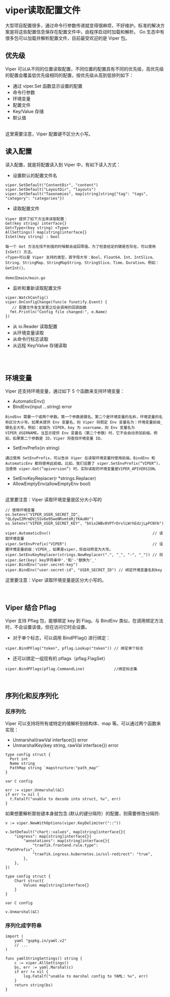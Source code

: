 # viper读取配置文件
大型项目配置很多，通过命令行参数传递就变得很麻烦，不好维护。标准的解决方案是将这些配置信息保存在配置文件中，由程序启动时加载和解析。
Go 生态中有很多包可以加载并解析配置文件，目前最受欢迎的是 Viper 包。

## 优先级
Viper 可以从不同的位置读取配置，不同位置的配置具有不同的优先级，高优先级的配置会覆盖低优先级相同的配置，按优先级从高到低排列如下：

- 通过 viper.Set 函数显示设置的配置
- 命令行参数
- 环境变量
- 配置文件
- Key/Value 存储
- 默认值
<br>
这里需要注意，Viper 配置键不区分大小写。

<br>

## 读入配置
读入配置，就是将配置读入到 Viper 中，有如下读入方式：
- 设置默认的配置文件名
```
viper.SetDefault("ContentDir", "content")
viper.SetDefault("LayoutDir", "layouts")
viper.SetDefault("Taxonomies", map[string]string{"tag": "tags", "category": "categories"})
```
- 读取配置文件
```
Viper 提供了如下方法来读取配置：
Get(key string) interface{}
Get<Type>(key string) <Type>
AllSettings() map[string]interface{}
IsSet(key string) : bool

每一个 Get 方法在找不到值的时候都会返回零值。为了检查给定的键是否存在，可以使用 IsSet() 方法。
<Type>可以是 Viper 支持的类型，首字母大写：Bool、Float64、Int、IntSlice、String、StringMap、StringMapString、StringSlice、Time、Duration。例如：GetInt()。

demo见main/main.go

```
- 监听和重新读取配置文件
```
viper.WatchConfig()
viper.OnConfigChange(func(e fsnotify.Event) {
   // 配置文件发生变更之后会调用的回调函数
  fmt.Println("Config file changed:", e.Name)
})
```
- 从 io.Reader 读取配置
- 从环境变量读取
- 从命令行标志读取
- 从远程 Key/Value 存储读取
<br>


<br>

## 环境变量
Viper 还支持环境变量，通过如下 5 个函数来支持环境变量：
- AutomaticEnv()
- BindEnv(input …string) error
```
BindEnv 需要一个或两个参数。第一个参数是键名，第二个是环境变量的名称，环境变量的名称区分大小写。如果未提供 Env 变量名，则 Viper 将假定 Env 变量名为：环境变量前缀_键名全大写。例如：前缀为 VIPER，key 为 username，则 Env 变量名为VIPER_USERNAME。当显示提供 Env 变量名（第二个参数）时，它不会自动添加前缀。例如，如果第二个参数是 ID，Viper 将查找环境变量 ID。
```
- SetEnvPrefix(in string)
```
通过使用 SetEnvPrefix，可以告诉 Viper 在读取环境变量时使用前缀。BindEnv 和 AutomaticEnv 都将使用此前缀。比如，我们设置了 viper.SetEnvPrefix(“VIPER”)，当使用 viper.Get(“apiversion”) 时，实际读取的环境变量是VIPER_APIVERSION。
```
- SetEnvKeyReplacer(r *strings.Replacer)
- AllowEmptyEnv(allowEmptyEnv bool)

<br>
这里要注意：Viper 读取环境变量是区分大小写的
<br>

```
// 使用环境变量
os.Setenv("VIPER_USER_SECRET_ID", "QLdywI2MrmDVjSSv6e95weNRvmteRjfKAuNV")
os.Setenv("VIPER_USER_SECRET_KEY", "bVix2WBv0VPfrDrvlLWrhEdzjLpPCNYb")

viper.AutomaticEnv()                                             // 读取环境变量
viper.SetEnvPrefix("VIPER")                                      // 设置环境变量前缀：VIPER_，如果是viper，将自动转变为大写。
viper.SetEnvKeyReplacer(strings.NewReplacer(".", "_", "-", "_")) // 将viper.Get(key) key字符串中'.'和'-'替换为'_'
viper.BindEnv("user.secret-key")
viper.BindEnv("user.secret-id", "USER_SECRET_ID") // 绑定环境变量名到key
```
这里要注意：Viper 读取环境变量是区分大小写的。

<br>

## Viper 结合 Pflag 
Viper 支持 Pflag 包，能够绑定 key 到 Flag。与 BindEnv 类似，在调用绑定方法时，不会设置该值，但在访问它时会设置。
- 对于单个标志，可以调用 BindPFlag() 进行绑定：
```
viper.BindPFlag("token", pflag.Lookup("token")) // 绑定单个标志
```
- 还可以绑定一组现有的 pflags（pflag.FlagSet）
```
viper.BindPFlags(pflag.CommandLine)             //绑定标志集
```

<br>

## 序列化和反序列化
### 反序列化
Viper 可以支持将所有或特定的值解析到结构体、map 等。可以通过两个函数来实现：
- Unmarshal(rawVal interface{}) error
- UnmarshalKey(key string, rawVal interface{}) error
```
type config struct {
  Port int
  Name string
  PathMap string `mapstructure:"path_map"`
}

var C config

err := viper.Unmarshal(&C)
if err != nil {
  t.Fatalf("unable to decode into struct, %v", err)
}
```

如果想要解析那些键本身就包含.(默认的键分隔符）的配置，则需要修改分隔符:
```
v := viper.NewWithOptions(viper.KeyDelimiter("::"))

v.SetDefault("chart::values", map[string]interface{}{
    "ingress": map[string]interface{}{
        "annotations": map[string]interface{}{
            "traefik.frontend.rule.type":                 "PathPrefix",
            "traefik.ingress.kubernetes.io/ssl-redirect": "true",
        },
    },
})

type config struct {
    Chart struct{
        Values map[string]interface{}
    }
}

var C config

v.Unmarshal(&C)
```

### 序列化成字符串
```
import (
    yaml "gopkg.in/yaml.v2"
    // ...
)

func yamlStringSettings() string {
    c := viper.AllSettings()
    bs, err := yaml.Marshal(c)
    if err != nil {
        log.Fatalf("unable to marshal config to YAML: %v", err)
    }
    return string(bs)
}
```